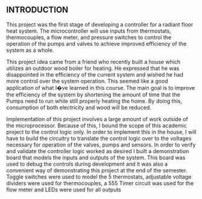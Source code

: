 ## INTRODUCTION

This project was the first stage of developing a controller for a radiant floor heat system. The microcontroller will use inputs from thermostats, thermocouples, a flow meter, and pressure switches to control the operation of the pumps and valves to achieve improved efficiency of the system as a whole.

 This project idea came from a friend who recently built a house which utilizes an outdoor wood boiler for heating. He expressed that he was disappointed in the efficiency of the current system and wished he had more control over the system operation. This seemed like a good application of what I�ve learned in this course. The main goal is to improve the efficiency of the system by shortening the amount of time that the Pumps need to run while still properly heating the home. By doing this, consumption of both electricity and wood will be reduced.

Implementation of this project involves a large amount of work outside of the microprocessor. Because of this, I bound the scope of this academic project to the control logic only. In order to implement this in the house, I will have to build the circuitry to translate the control logic over to the voltages necessary for operation of the valves, pumps and sensors. In order to verify and validate the controller logic worked as desired I built a demonstration board that models the inputs and outputs of the system. This board was used to debug the controls during development and it was also a convenient way of demonstrating this project at the end of the semester. Toggle switches were used to model the 5 thermostats, adjustable voltage dividers were used for thermocouples, a 555 Timer circuit was used for the flow meter and LEDs were used for all outputs

